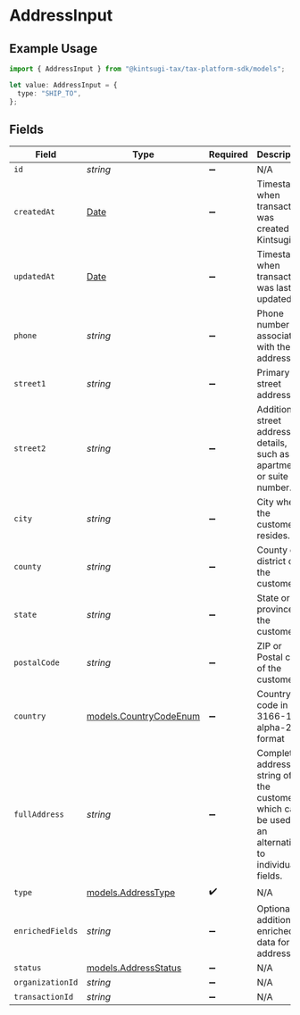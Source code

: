 # AddressInput

## Example Usage

```typescript
import { AddressInput } from "@kintsugi-tax/tax-platform-sdk/models";

let value: AddressInput = {
  type: "SHIP_TO",
};
```

## Fields

| Field                                                                                              | Type                                                                                               | Required                                                                                           | Description                                                                                        |
| -------------------------------------------------------------------------------------------------- | -------------------------------------------------------------------------------------------------- | -------------------------------------------------------------------------------------------------- | -------------------------------------------------------------------------------------------------- |
| `id`                                                                                               | *string*                                                                                           | :heavy_minus_sign:                                                                                 | N/A                                                                                                |
| `createdAt`                                                                                        | [Date](https://developer.mozilla.org/en-US/docs/Web/JavaScript/Reference/Global_Objects/Date)      | :heavy_minus_sign:                                                                                 | Timestamp when transaction was created in Kintsugi.                                                |
| `updatedAt`                                                                                        | [Date](https://developer.mozilla.org/en-US/docs/Web/JavaScript/Reference/Global_Objects/Date)      | :heavy_minus_sign:                                                                                 | Timestamp when transaction was last updated.                                                       |
| `phone`                                                                                            | *string*                                                                                           | :heavy_minus_sign:                                                                                 | Phone number associated with the address.                                                          |
| `street1`                                                                                          | *string*                                                                                           | :heavy_minus_sign:                                                                                 | Primary street address.                                                                            |
| `street2`                                                                                          | *string*                                                                                           | :heavy_minus_sign:                                                                                 | Additional street address details, such as an apartment or suite number.                           |
| `city`                                                                                             | *string*                                                                                           | :heavy_minus_sign:                                                                                 | City where the customer resides.                                                                   |
| `county`                                                                                           | *string*                                                                                           | :heavy_minus_sign:                                                                                 | County or district of the customer.                                                                |
| `state`                                                                                            | *string*                                                                                           | :heavy_minus_sign:                                                                                 | State or province of the customer.                                                                 |
| `postalCode`                                                                                       | *string*                                                                                           | :heavy_minus_sign:                                                                                 | ZIP or Postal code of the customer.                                                                |
| `country`                                                                                          | [models.CountryCodeEnum](../models/countrycodeenum.md)                                             | :heavy_minus_sign:                                                                                 | Country code in ISO 3166-1 alpha-2 format                                                          |
| `fullAddress`                                                                                      | *string*                                                                                           | :heavy_minus_sign:                                                                                 | Complete address string of the customer, which can be used as an alternative to individual fields. |
| `type`                                                                                             | [models.AddressType](../models/addresstype.md)                                                     | :heavy_check_mark:                                                                                 | N/A                                                                                                |
| `enrichedFields`                                                                                   | *string*                                                                                           | :heavy_minus_sign:                                                                                 | Optional additional enriched data for the address.                                                 |
| `status`                                                                                           | [models.AddressStatus](../models/addressstatus.md)                                                 | :heavy_minus_sign:                                                                                 | N/A                                                                                                |
| `organizationId`                                                                                   | *string*                                                                                           | :heavy_minus_sign:                                                                                 | N/A                                                                                                |
| `transactionId`                                                                                    | *string*                                                                                           | :heavy_minus_sign:                                                                                 | N/A                                                                                                |